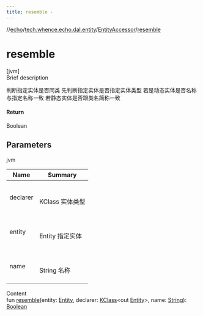 ```yaml
---
title: resemble -
---
```

//[echo](../../index.md)/[tech.whence.echo.dal.entity](../index.md)/[EntityAccessor](index.md)/[resemble](resemble.md)



# resemble  
[jvm]  
Brief description  


判断指定实体是否同类 先判断指定实体是否指定实体类型 若是动态实体是否名称与指定名称一致 若静态实体是否跟类名简称一致



#### Return  


Boolean



## Parameters  
  
jvm  
  
|  Name|  Summary| 
|---|---|
| declarer| <br><br>KClass<out Entity> 实体类型<br><br>
| entity| <br><br>Entity 指定实体<br><br>
| name| <br><br>String 名称<br><br>
  
  
Content  
fun [resemble](resemble.md)(entity: [Entity](../-entity/index.md), declarer: [KClass](https://kotlinlang.org/api/latest/jvm/stdlib/kotlin.reflect/-k-class/index.html)<out [Entity](../-entity/index.md)>, name: [String](https://kotlinlang.org/api/latest/jvm/stdlib/kotlin/-string/index.html)): [Boolean](https://kotlinlang.org/api/latest/jvm/stdlib/kotlin/-boolean/index.html)  



